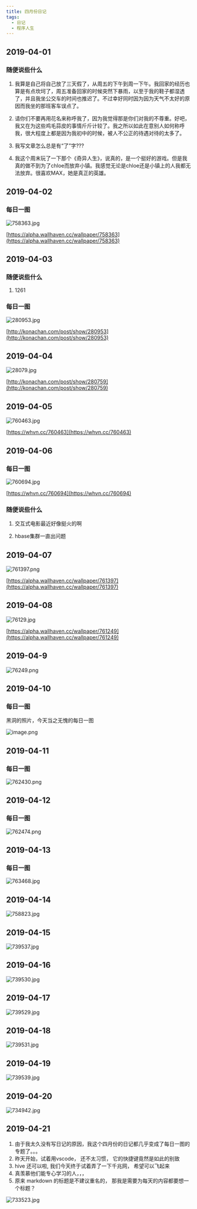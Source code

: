 ```yaml
---
title: 四月份日记
tags:
  - 日记
  - 程序人生
---
```


## 2019-04-01

### 随便说些什么

1. 我算是自己将自己放了三天假了，从周五的下午到周一下午。我回家的经历也算是有点坎坷了，周五准备回家的时候突然下暴雨，以至于我的鞋子都湿透了，并且我坐公交车的时间也推迟了。不过幸好同时因为因为天气不太好的原因而我坐的那班客车误点了。

1. 请你们不要再用花名来称呼我了，因为我觉得那是你们对我的不尊重。好吧，我又在为这些鸡毛蒜皮的事情斤斤计较了。我之所以如此在意别人如何称呼我，很大程度上都是因为我初中的时候，被人不公正的待遇对待的太多了。

1. 我写文章怎么总是有“了”字???

1. 我这个周末玩了一下那个《奇异人生》，说真的，是一个挺好的游戏。但是我真的做不到为了chloe而放弃小镇。我感觉无论是chloe还是小镇上的人我都无法放弃。很喜欢MAX，她是真正的英雄。

## 2019-04-02

### 每日一图

![758363.jpg](https://upload-images.jianshu.io/upload_images/4781155-3e0718a3fddf3e98.jpg?imageMogr2/auto-orient/strip%7CimageView2/2/w/1240)

[https://alpha.wallhaven.cc/wallpaper/758363](https://alpha.wallhaven.cc/wallpaper/758363)

## 2019-04-03

### 随便说些什么

1. 1261

### 每日一图

![280953.jpg](https://upload-images.jianshu.io/upload_images/4781155-45e6528bf8088d5e.jpg?imageMogr2/auto-orient/strip%7CimageView2/2/w/1240)

[http://konachan.com/post/show/280953](http://konachan.com/post/show/280953)


## 2019-04-04

![28079.jpg](https://upload-images.jianshu.io/upload_images/4781155-55411b10867b1b35.jpg?imageMogr2/auto-orient/strip%7CimageView2/2/w/1240)

[http://konachan.com/post/show/280759](http://konachan.com/post/show/280759)


## 2019-04-05

![760463.jpg](https://upload-images.jianshu.io/upload_images/4781155-0a13d392fc07b186.jpg?imageMogr2/auto-orient/strip%7CimageView2/2/w/1240)

[https://whvn.cc/760463](https://whvn.cc/760463)

## 2019-04-06

### 每日一图

![760694.jpg](https://upload-images.jianshu.io/upload_images/4781155-59ae567bbcdc07ed.jpg?imageMogr2/auto-orient/strip%7CimageView2/2/w/1240)

[https://whvn.cc/760694](https://whvn.cc/760694)


### 随便说些什么
1. 交互式电影最近好像挺火的啊

1. hbase集群一直出问题


## 2019-04-07

![761397.png](https://upload-images.jianshu.io/upload_images/4781155-d79ded890b460d5d.png?imageMogr2/auto-orient/strip%7CimageView2/2/w/1240)

[https://alpha.wallhaven.cc/wallpaper/761397](https://alpha.wallhaven.cc/wallpaper/761397)



## 2019-04-08

![76129.jpg](https://upload-images.jianshu.io/upload_images/4781155-ad0a27187a4aed1b.jpg?imageMogr2/auto-orient/strip%7CimageView2/2/w/1240)

[https://alpha.wallhaven.cc/wallpaper/761249](https://alpha.wallhaven.cc/wallpaper/761249)

## 2019-04-9

![76249.png](https://upload-images.jianshu.io/upload_images/4781155-bf63f025db4e8140.png?imageMogr2/auto-orient/strip%7CimageView2/2/w/1240)

## 2019-04-10


### 每日一图

黑洞的照片，今天当之无愧的每日一图

![image.png](https://upload-images.jianshu.io/upload_images/4781155-8b38dc03a3493284.png?imageMogr2/auto-orient/strip%7CimageView2/2/w/1240)


## 2019-04-11

### 每日一图

![762430.png](https://upload-images.jianshu.io/upload_images/4781155-cb05586c85622dec.png?imageMogr2/auto-orient/strip%7CimageView2/2/w/1240)

## 2019-04-12

### 每日一图


![762474.png](https://upload-images.jianshu.io/upload_images/4781155-1c394fcda06a18f9.png?imageMogr2/auto-orient/strip%7CimageView2/2/w/1240)

## 2019-04-13

### 每日一图

![763468.jpg](https://upload-images.jianshu.io/upload_images/4781155-3a2b1c8e2d7dbc99.jpg?imageMogr2/auto-orient/strip%7CimageView2/2/w/1240)

## 2019-04-14

![758823.jpg](https://upload-images.jianshu.io/upload_images/4781155-2a22fb7dc2d6aecb.jpg?imageMogr2/auto-orient/strip%7CimageView2/2/w/1240)

## 2019-04-15

![739537.jpg](https://upload-images.jianshu.io/upload_images/4781155-81a4705b972c14bd.jpg?imageMogr2/auto-orient/strip%7CimageView2/2/w/1240)

## 2019-04-16

![739530.jpg](https://upload-images.jianshu.io/upload_images/4781155-80b3cb4b8a4dd8f9.jpg?imageMogr2/auto-orient/strip%7CimageView2/2/w/1240)

## 2019-04-17

![739529.jpg](https://upload-images.jianshu.io/upload_images/4781155-d80b2ad9a6c2be57.jpg?imageMogr2/auto-orient/strip%7CimageView2/2/w/1240)

## 2019-04-18

![739531.jpg](https://upload-images.jianshu.io/upload_images/4781155-873cff6074e8f8d9.jpg?imageMogr2/auto-orient/strip%7CimageView2/2/w/1240)

## 2019-04-19

![739539.jpg](https://upload-images.jianshu.io/upload_images/4781155-98240eccc0baaaac.jpg?imageMogr2/auto-orient/strip%7CimageView2/2/w/1240)

## 2019-04-20

![734942.jpg](https://upload-images.jianshu.io/upload_images/4781155-5749e08b28ad5b54.jpg?imageMogr2/auto-orient/strip%7CimageView2/2/w/1240)

## 2019-04-21

1. 由于我太久没有写日记的原因，我这个四月份的日记都几乎变成了每日一图的专题了。。。
2. 昨天开始，试着用vscode， 还不太习惯， 它的快捷键竟然是如此的别致
3. hive 还可以啦, 我们今天终于试着弄了一下千兆网， 希望可以飞起来
4. 真羡慕他们能专心学习的人，，，
5. 原来 markdown 的标题是不建议重名的， 那我是需要为每天的内容都要想一个标题？

![733523.jpg](https://upload-images.jianshu.io/upload_images/4781155-11085b51754e7e5c.jpg?imageMogr2/auto-orient/strip%7CimageView2/2/w/1240)
